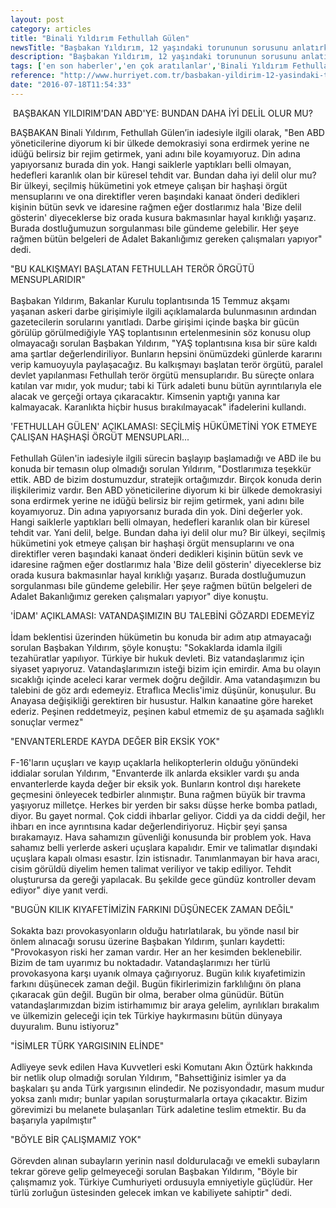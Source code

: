```yaml
---
layout: post
category: articles
title: "Binali Yıldırım Fethullah Gülen"
newsTitle: "Başbakan Yıldırım, 12 yaşındaki torununun sorusunu anlatırken gözyaşlarını tutamadı (2)"
description: "Başbakan Yıldırım, 12 yaşındaki torununun sorusunu anlatırken gözyaşlarını tutamadı (2)"
tags: ['en son haberler','en çok aratılanlar','Binali Yıldırım Fethullah Gülen']
reference: "http://www.hurriyet.com.tr/basbakan-yildirim-12-yasindaki-torununun-sorusunu-anlatirken-gozyaslarini-tutamadi-2-37310961"
date: "2016-07-18T11:54:33"
---
```


<p><p>&nbsp;BAŞBAKAN YILDIRIM'DAN ABD'YE: BUNDAN DAHA İYİ DELİL OLUR MU?</p>
<p>BAŞBAKAN Binali Yıldırım, Fethullah Gülen&rsquo;in iadesiyle ilgili olarak, &quot;Ben ABD yöneticilerine diyorum ki bir ülkede demokrasiyi sona erdirmek yerine ne idüğü belirsiz bir rejim getirmek, yani adını bile koyamıyoruz. Din adına yapıyorsanız burada din yok. Hangi saiklerle yaptıkları belli olmayan, hedefleri karanlık olan bir küresel tehdit var. Bundan daha iyi delil olur mu? Bir ülkeyi, seçilmiş hükümetini yok etmeye çalışan bir haşhaşi örgüt mensuplarını ve ona direktifler veren başındaki kanaat önderi dedikleri kişinin bütün sevk ve idaresine rağmen eğer dostlarımız hala 'Bize delil gösterin' diyeceklerse biz orada kusura bakmasınlar hayal kırıklığı yaşarız. Burada dostluğumuzun sorgulanması bile gündeme gelebilir. Her şeye rağmen bütün belgeleri de Adalet Bakanlığımız gereken çalışmaları yapıyor&quot; dedi.</p>
<p>&quot;BU KALKIŞMAYI BAŞLATAN FETHULLAH TERÖR ÖRGÜTÜ MENSUPLARIDIR&quot;<br>
</br>Başbakan Yıldırım, Bakanlar Kurulu toplantısında 15 Temmuz akşamı yaşanan askeri darbe girişimiyle ilgili açıklamalarda bulunmasının ardından gazetecilerin sorularını yanıtladı. Darbe girişimi içinde başka bir gücün görülüp görülmediğiyle YAŞ toplantısının ertelenmesinin söz konusu olup olmayacağı sorulan Başbakan Yıldırım, &quot;YAŞ toplantısına kısa bir süre kaldı ama şartlar değerlendiriliyor. Bunların hepsini önümüzdeki günlerde kararını verip kamuoyuyla paylaşacağız. Bu kalkışmayı başlatan terör örgütü, paralel devlet yapılanması Fethullah terör örgütü mensuplarıdır. Bu süreçte onlara katılan var mıdır, yok mudur; tabi ki Türk adaleti bunu bütün ayrıntılarıyla ele alacak ve gerçeği ortaya çıkaracaktır. Kimsenin yaptığı yanına kar kalmayacak. Karanlıkta hiçbir husus bırakılmayacak&quot; ifadelerini kullandı.</p>
<p>'FETHULLAH GÜLEN' AÇIKLAMASI: SEÇİLMİŞ HÜKÜMETİNİ YOK ETMEYE ÇALIŞAN HAŞHAŞİ ÖRGÜT MENSUPLARI... <br>
</br>Fethullah Gülen'in iadesiyle ilgili sürecin başlayıp başlamadığı ve ABD ile bu konuda bir temasın olup olmadığı sorulan Yıldırım, &quot;Dostlarımıza teşekkür ettik. ABD de bizim dostumuzdur, stratejik ortağımızdır. Birçok konuda derin ilişkilerimiz vardır. Ben ABD yöneticilerine diyorum ki bir ülkede demokrasiyi sona erdirmek yerine ne idüğü belirsiz bir rejim getirmek, yani adını bile koyamıyoruz. Din adına yapıyorsanız burada din yok. Dini değerler yok. Hangi saiklerle yaptıkları belli olmayan, hedefleri karanlık olan bir küresel tehdit var. Yani delil, belge. Bundan daha iyi delil olur mu? Bir ülkeyi, seçilmiş hükümetini yok etmeye çalışan bir haşhaşi örgüt mensuplarını ve ona direktifler veren başındaki kanaat önderi dedikleri kişinin bütün sevk ve idaresine rağmen eğer dostlarımız hala 'Bize delil gösterin' diyeceklerse biz orada kusura bakmasınlar hayal kırıklığı yaşarız. Burada dostluğumuzun sorgulanması bile gündeme gelebilir. Her şeye rağmen bütün belgeleri de Adalet Bakanlığımız gereken çalışmaları yapıyor&quot; diye konuştu.</p>
<p>'İDAM' AÇIKLAMASI: VATANDAŞIMIZIN BU TALEBİNİ GÖZARDI EDEMEYİZ<br>
</br>İdam beklentisi üzerinden hükümetin bu konuda bir adım atıp atmayacağı sorulan Başbakan Yıldırım, şöyle konuştu: &quot;Sokaklarda idamla ilgili tezahüratlar yapılıyor. Türkiye bir hukuk devleti. Biz vatandaşlarımız için siyaset yapıyoruz. Vatandaşlarımızın isteği bizim için emirdir. Ama bu olayın sıcaklığı içinde aceleci karar vermek doğru değildir. Ama vatandaşımızın bu talebini de göz ardı edemeyiz. Etraflıca Meclis'imiz düşünür, konuşulur. Bu Anayasa değişikliği gerektiren bir husustur. Halkın kanaatine göre hareket ederiz. Peşinen reddetmeyiz, peşinen kabul etmemiz de şu aşamada sağlıklı sonuçlar vermez&quot;</p>
<p>&quot;ENVANTERLERDE KAYDA DEĞER BİR EKSİK YOK&quot;<br>
</br>F-16'ların uçuşları ve kayıp uçaklarla helikopterlerin olduğu yönündeki iddialar sorulan Yıldırım, &quot;Envanterde ilk anlarda eksikler vardı şu anda envanterlerde kayda değer bir eksik yok. Bunların kontrol dışı harekete geçmesini önleyecek tedbirler alınmıştır. Buna rağmen büyük bir travma yaşıyoruz milletçe. Herkes bir yerden bir saksı düşse herke bomba patladı, diyor. Bu gayet normal. Çok ciddi ihbarlar geliyor. Ciddi ya da ciddi değil, her ihbarı en ince ayrıntısına kadar değerlendiriyoruz. Hiçbir şeyi şansa bırakamayız. Hava sahamızın güvenliği konusunda bir problem yok. Hava sahamız belli yerlerde askeri uçuşlara kapalıdır. Emir ve talimatlar dışındaki uçuşlara kapalı olması esastır. İzin istisnadır. Tanımlanmayan bir hava aracı, cisim görüldü diyelim hemen talimat veriliyor ve takip ediliyor. Tehdit oluşturursa da gereği yapılacak. Bu şekilde gece gündüz kontroller devam ediyor&quot; diye yanıt verdi.</p>
<p>&quot;BUGÜN KILIK KIYAFETİMİZİN FARKINI DÜŞÜNECEK ZAMAN DEĞİL&quot;<br>
</br>Sokakta bazı provokasyonların olduğu hatırlatılarak, bu yönde nasıl bir önlem alınacağı sorusu üzerine Başbakan Yıldırım, şunları kaydetti: &quot;Provokasyon riski her zaman vardır. Her an her kesimden beklenebilir. Bizim de tam uyarımız bu noktadadır. Vatandaşlarımızı her türlü provokasyona karşı uyanık olmaya çağırıyoruz. Bugün kılık kıyafetimizin farkını düşünecek zaman değil. Bugün fikirlerimizin farklılığını ön plana çıkaracak gün değil. Bugün bir olma, beraber olma günüdür. Bütün vatandaşlarımızdan bizim istirhamımız bir araya gelelim, ayrılıkları bırakalım ve ülkemizin geleceği için tek Türkiye haykırmasını bütün dünyaya duyuralım. Bunu istiyoruz&quot;</p>
<p>&quot;İSİMLER TÜRK YARGISININ ELİNDE&quot;<br>
</br>Adliyeye sevk edilen Hava Kuvvetleri eski Komutanı Akın Öztürk hakkında bir netlik olup olmadığı sorulan Yıldırım, &quot;Bahsettiğiniz isimler ya da başkaları şu anda Türk yargısının elindedir. Ne pozisyondadır, masum mudur yoksa zanlı mıdır; bunlar yapılan soruşturmalarla ortaya çıkacaktır. Bizim görevimizi bu melanete bulaşanları Türk adaletine teslim etmektir. Bu da başarıyla yapılmıştır&quot;</p>
<p>&quot;BÖYLE BİR ÇALIŞMAMIZ YOK&quot;<br>
</br>Görevden alınan subayların yerinin nasıl doldurulacağı ve emekli subayların tekrar göreve gelip gelmeyeceği sorulan Başbakan Yıldırım, &quot;Böyle bir çalışmamız yok. Türkiye Cumhuriyeti ordusuyla emniyetiyle güçlüdür. Her türlü zorluğun üstesinden gelecek imkan ve kabiliyete sahiptir&quot; dedi.</p>
<p>&nbsp;</p>
<p>&nbsp;</p>
<p>&nbsp;</p>
<p>&nbsp;</p>
<p>&nbsp;</p></p>